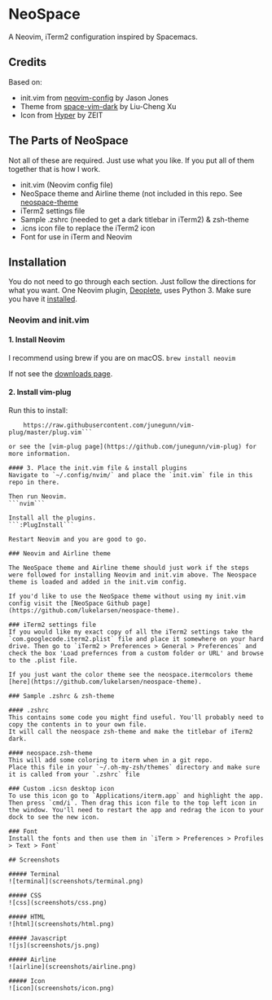 # NeoSpace
A Neovim, iTerm2 configuration inspired by Spacemacs.

## Credits
Based on:
* init.vim from [neovim-config](https://github.com/jasonprogrammer/neovim-config) by Jason Jones
* Theme from [space-vim-dark](https://github.com/liuchengxu/space-vim-dark) by Liu-Cheng Xu
* Icon from [Hyper](https://github.com/zeit/hyper) by ZEIT

## The Parts of NeoSpace
Not all of these are required. Just use what you like. If you put all of them together that is how I work.

* init.vim (Neovim config file)
* NeoSpace theme and Airline theme (not included in this repo. See [neospace-theme](https://github.com/lukelarsen/neospace-theme)
* iTerm2 settings file
* Sample .zshrc (needed to get a dark titlebar in iTerm2) & zsh-theme
* .icns icon file to replace the iTerm2 icon
* Font for use in iTerm and Neovim

## Installation
You do not need to go through each section. Just follow the directions for what you want. One Neovim plugin, [Deoplete](https://github.com/Shougo/deoplete.nvim), uses Python 3. Make sure you have it [installed](https://www.python.org/downloads/).

### Neovim and init.vim
#### 1. Install Neovim
I recommend using brew if you are on macOS.
```brew install neovim```

If not see the [downloads page](https://github.com/neovim/neovim/wiki/Installing-Neovim).

#### 2. Install vim-plug

Run this to install:

```curl -fLo ~/.local/share/nvim/site/autoload/plug.vim --create-dirs \
    https://raw.githubusercontent.com/junegunn/vim-plug/master/plug.vim```

or see the [vim-plug page](https://github.com/junegunn/vim-plug) for more information.

#### 3. Place the init.vim file & install plugins
Navigate to `~/.config/nvim/` and place the `init.vim` file in this repo in there.

Then run Neovim.
```nvim```

Install all the plugins.
```:PlugInstall```

Restart Neovim and you are good to go.

### Neovim and Airline theme

The NeoSpace theme and Airline theme should just work if the steps were followed for installing Neovim and init.vim above. The Neospace theme is loaded and added in the init.vim config.

If you'd like to use the NeoSpace theme without using my init.vim config visit the [NeoSpace Github page](https://github.com/lukelarsen/neospace-theme).

### iTerm2 settings file
If you would like my exact copy of all the iTerm2 settings take the `com.googlecode.iterm2.plist` file and place it somewhere on your hard drive. Then go to `iTerm2 > Preferences > General > Preferences` and check the box 'Load prefernces from a custom folder or URL' and browse to the .plist file.

If you just want the color theme see the neospace.itermcolors theme [here](https://github.com/lukelarsen/neospace-theme).

### Sample .zshrc & zsh-theme

#### .zshrc
This contains some code you might find useful. You'll probably need to copy the contents in to your own file.
It will call the neospace zsh-theme and make the titlebar of iTerm2 dark.

#### neospace.zsh-theme
This will add some coloring to iterm when in a git repo.
Place this file in your `~/.oh-my-zsh/themes` directory and make sure it is called from your `.zshrc` file

### Custom .icsn desktop icon
To use this icon go to `Applications/iterm.app` and highlight the app. Then press `cmd/i`. Then drag this icon file to the top left icon in the window. You'll need to restart the app and redrag the icon to your dock to see the new icon.

### Font
Install the fonts and then use them in `iTerm > Preferences > Profiles > Text > Font`

## Screenshots

##### Terminal
![terminal](screenshots/terminal.png)

##### CSS
![css](screenshots/css.png)

##### HTML
![html](screenshots/html.png)

##### Javascript
![js](screenshots/js.png)

##### Airline
![airline](screenshots/airline.png)

##### Icon
![icon](screenshots/icon.png)
